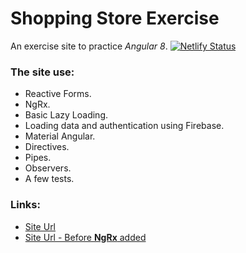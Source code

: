 # Shopping Store Exercise

An exercise site to practice _Angular 8_. [![Netlify Status](https://api.netlify.com/api/v1/badges/88bd9a4c-3eaf-47ae-a56d-f32440daf979/deploy-status)](https://app.netlify.com/sites/shopping-online-ng/deploys)

### The site use:

- Reactive Forms.
- NgRx.
- Basic Lazy Loading.
- Loading data and authentication using Firebase.
- Material Angular.
- Directives.
- Pipes.
- Observers.
- A few tests.

### Links:

- [Site Url](https://shopping-online-ng.netlify.app/)
- [Site Url - Before **NgRx** added](https://with-rxjs--shopping-online-ng.netlify.app/)
